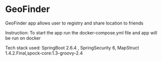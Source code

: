 # GeoFinder

GeoFinder app allows user to registry and share location to friends

Instruction: To start the app run the docker-compose.yml file and app will be run on docker

Tech stack used: SpringBoot 2.6.4 , SpringSecurity 6, MapStruct 1.4.2.Final,spock-core:1.3-groovy-2.4 
